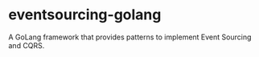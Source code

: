 # eventsourcing-golang
A GoLang framework that provides patterns to implement Event Sourcing and CQRS.
